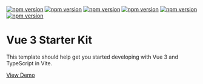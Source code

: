 [![npm version](https://img.shields.io/badge/Vue-v3-limegreen)](https://v3.ru.vuejs.org/)
[![npm version](https://img.shields.io/badge/Vite-v5-fuchsia)](https://vitejs.dev/)
[![npm version](https://img.shields.io/badge/TS-Type_Script-blue)](https://www.typescriptlang.org/)
[![npm version](https://img.shields.io/badge/Pinia-v2-gold)](https://pinia.vuejs.org/)
[![npm version](https://img.shields.io/badge/Vuelidate-v2-forestgreen)](https://vuelidate-next.netlify.app/)
[![npm version](https://img.shields.io/badge/Uno-Css-gainsboro)](https://unocss.dev/)

# Vue 3 Starter Kit

This template should help get you started developing with Vue 3 and TypeScript in Vite.

[View Demo](https://vue3-starter-kit.frontangel.dev/)

